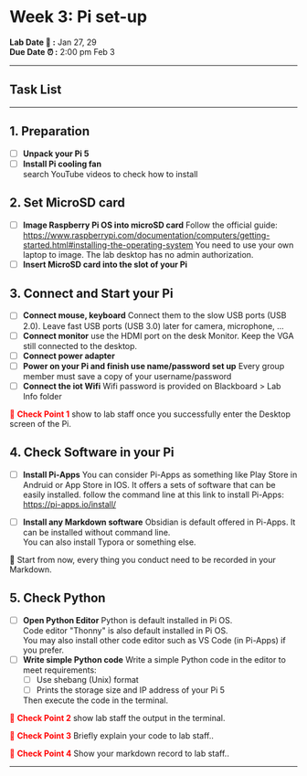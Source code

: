 # Week 3: Pi set-up

**Lab Date :dizzy: :** Jan 27, 29  
**Due Date :alarm_clock: :** 2:00 pm Feb 3 

-------------------

## Task List

------------------
## 1. Preparation
- [ ] **Unpack your Pi 5** 
- [ ] **Install Pi cooling fan**  
  search YouTube videos to check how to install
  
## 2. Set MicroSD card 
- [ ] **Image Raspberry Pi OS into microSD card**
Follow the official guide:
https://www.raspberrypi.com/documentation/computers/getting-started.html#installing-the-operating-system 
You need to use your own laptop to image. The lab desktop has no admin authorization.
- [ ] **Insert MicroSD card into the slot of your Pi**

## 3. Connect and Start your Pi 
- [ ] **Connect mouse, keyboard**
  Connect them to the slow USB ports (USB 2.0). 
  Leave fast USB ports (USB 3.0) later for camera, microphone, ...
- [ ] **Connect monitor**
  use the HDMI port on the desk Monitor. Keep the VGA still connected to the desktop.
- [ ] **Connect power adapter**
- [ ] **Power on your Pi and finish use name/password set up**
  Every group member must save a copy of your username/password
- [ ] **Connect the iot Wifi**
  Wifi password is provided on Blackboard > Lab Info folder

<span style="color: red;">:tada: **Check Point 1**</span>
show to lab staff once you successfully enter the Desktop screen of the Pi.

## 4. Check Software in your Pi 
- [ ] **Install Pi-Apps**
You can consider Pi-Apps as something like Play Store in Andruid or App Store in IOS.
It offers a sets of software that can be easily installed.
follow the command line at this link to install Pi-Apps:
https://pi-apps.io/install/ 

- [ ] **Install any Markdown software**
Obsidian is default offered in Pi-Apps.
It can be installed without command line.  
You can also install Typora or something else.

:pushpin: Start from now, every thing you conduct need to be recorded in your Markdown.


## 5. Check Python
- [ ] **Open Python Editor**
Python is default installed in Pi OS.  
Code editor "Thonny" is also default installed in Pi OS.  
You may also install other code editor such as VS Code (in Pi-Apps) if you prefer.
- [ ] **Write simple Python code**
  Write a simple Python code in the editor to meet requirements:
  - [ ] Use shebang (Unix) format
  - [ ] Prints the storage size and IP address of your Pi 5

  Then execute the code in the terminal.  

<span style="color: red;">:tada: **Check Point 2**</span>
show lab staff the output in the terminal.

<span style="color: red;">:tada: **Check Point 3**</span>
Briefly explain your code to lab staff..

<span style="color: red;">:tada: **Check Point 4**</span>
Show your markdown record to lab staff..


---
